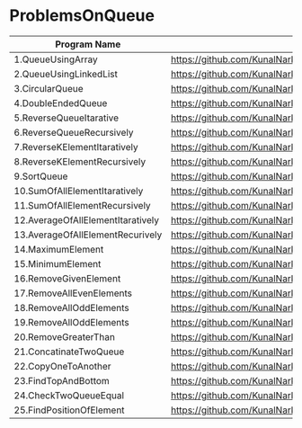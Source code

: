 # ProblemsOnQueue

| Program Name             | Link Of Souce code                                                                   |
| ----------------- | ------------------------------------------------------------------ |
1.QueueUsingArray   |https://github.com/KunalNarkhedePatil/LogicBuilding/blob/main/Queue/QueueUsingArray.cpp
2.QueueUsingLinkedList   |https://github.com/KunalNarkhedePatil/LogicBuilding/blob/main/Queue/QueueUsingLinkedList.cpp
3.CircularQueue   |https://github.com/KunalNarkhedePatil/LogicBuilding/blob/main/Queue/CircularQueue.cpp
4.DoubleEndedQueue   |https://github.com/KunalNarkhedePatil/LogicBuilding/blob/main/Queue/DoubleEndedQueue.cpp
5.ReverseQueueItarative   |https://github.com/KunalNarkhedePatil/LogicBuilding/blob/main/Queue/ReverseQueueItarative.cpp
6.ReverseQueueRecursively   |https://github.com/KunalNarkhedePatil/LogicBuilding/blob/main/Queue/ReverseQueueRecursively.cpp
7.ReverseKElementItaratively   |https://github.com/KunalNarkhedePatil/LogicBuilding/blob/main/Queue/ReverseKElementItaratively.cpp
8.ReverseKElementRecursively   |https://github.com/KunalNarkhedePatil/LogicBuilding/blob/main/Queue/ReverseKElementRecursively.cpp
9.SortQueue   |https://github.com/KunalNarkhedePatil/LogicBuilding/blob/main/Queue/SortQueue.cpp
10.SumOfAllElementItaratively   |https://github.com/KunalNarkhedePatil/LogicBuilding/blob/main/Queue/SumOfAllElementItaratively.cpp
11.SumOfAllElementRecursively   |https://github.com/KunalNarkhedePatil/LogicBuilding/blob/main/Queue/SumOfAllElementRecursively.cpp
12.AverageOfAllElementItaratively   |https://github.com/KunalNarkhedePatil/LogicBuilding/tree/main/FundamentalProblems
13.AverageOfAllElementRecurively   |https://github.com/KunalNarkhedePatil/LogicBuilding/tree/main/FundamentalProblems
14.MaximumElement   |https://github.com/KunalNarkhedePatil/LogicBuilding/blob/main/Queue/MaximumElement.cpp
15.MinimumElement   |https://github.com/KunalNarkhedePatil/LogicBuilding/blob/main/Queue/MinimumElement.cpp
16.RemoveGivenElement   |https://github.com/KunalNarkhedePatil/LogicBuilding/blob/main/Queue/RemoveGivenElement.cpp
17.RemoveAllEvenElements   |https://github.com/KunalNarkhedePatil/LogicBuilding/blob/main/Queue/RemoveAllEvenElements.cpp
18.RemoveAllOddElements   |https://github.com/KunalNarkhedePatil/LogicBuilding/blob/main/Queue/RemoveAllOddElements.cpp
19.RemoveAllOddElements   |https://github.com/KunalNarkhedePatil/LogicBuilding/blob/main/Queue/RemoveAllOddElements.cpp
20.RemoveGreaterThan   |https://github.com/KunalNarkhedePatil/LogicBuilding/blob/main/Queue/RemoveGreaterThan.cpp
21.ConcatinateTwoQueue   |https://github.com/KunalNarkhedePatil/LogicBuilding/blob/main/Queue/ConcatinateTwoQueue.cpp
22.CopyOneToAnother   |https://github.com/KunalNarkhedePatil/LogicBuilding/blob/main/Queue/CopyOneToAnother.cpp
23.FindTopAndBottom   |https://github.com/KunalNarkhedePatil/LogicBuilding/blob/main/Queue/FindTopAndBottom.cpp
24.CheckTwoQueueEqual   |https://github.com/KunalNarkhedePatil/LogicBuilding/blob/main/Queue/CheckTwoQueueEqual.cpp
25.FindPositionOfElement   |https://github.com/KunalNarkhedePatil/LogicBuilding/blob/main/Queue/CheckTwoQueueEqual.cpp

